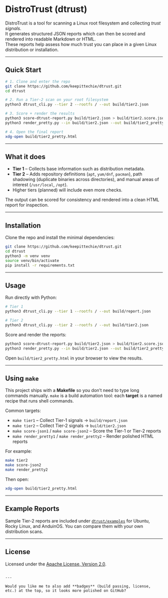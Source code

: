 # DistroTrust (dtrust)

DistroTrust is a tool for scanning a Linux root filesystem and collecting *trust signals*.  
It generates structured JSON reports which can then be scored and rendered into readable Markdown or HTML.  
These reports help assess how much trust you can place in a given Linux distribution or installation.

---

## Quick Start

```bash
# 1. Clone and enter the repo
git clone https://github.com/keepittechie/dtrust.git
cd dtrust

# 2. Run a Tier-2 scan on your root filesystem
python3 dtrust_cli.py --tier 2 --rootfs / --out build/tier2.json

# 3. Score + render the results
python3 score-dtrust-report.py build/tier2.json > build/tier2.score.json
python3 render_pretty.py --in build/tier2.json --out build/tier2_pretty.html --score build/tier2.score.json

# 4. Open the final report
xdg-open build/tier2_pretty.html
```
---

## What it does

* **Tier 1** – Collects base information such as distribution metadata.
* **Tier 2** – Adds repository definitions (`apt`, `yum/dnf`, `pacman`), path shadowing (duplicate binaries across directories), and manual areas of interest (`/usr/local`, `/opt`).
* Higher tiers (planned) will include even more checks.

The output can be scored for consistency and rendered into a clean HTML report for inspection.

---

## Installation

Clone the repo and install the minimal dependencies:

```bash
git clone https://github.com/keepittechie/dtrust.git
cd dtrust
python3 -m venv venv
source venv/bin/activate
pip install -r requirements.txt
```

---

## Usage

Run directly with Python:

```bash
# Tier 1
python3 dtrust_cli.py --tier 1 --rootfs / --out build/report.json

# Tier 2
python3 dtrust_cli.py --tier 2 --rootfs / --out build/tier2.json
```

Score and render the reports:

```bash
python3 score-dtrust-report.py build/tier2.json > build/tier2.score.json
python3 render_pretty.py --in build/tier2.json --out build/tier2_pretty.html --score build/tier2.score.json
```

Open `build/tier2_pretty.html` in your browser to view the results.

---

## Using `make`

This project ships with a **Makefile** so you don’t need to type long commands manually.
`make` is a build automation tool: each **target** is a named recipe that runs shell commands.

Common targets:

* `make tier1` – Collect Tier-1 signals → `build/report.json`
* `make tier2` – Collect Tier-2 signals → `build/tier2.json`
* `make score-json1` / `make score-json2` – Score the Tier-1 or Tier-2 reports
* `make render_pretty1` / `make render_pretty2` – Render polished HTML reports

For example:

```bash
make tier2
make score-json2
make render_pretty2
```

Then open:

```bash
xdg-open build/tier2_pretty.html
```

---

## Example Reports

Sample Tier-2 reports are included under [`dtrust/examples`](./dtrust/examples) for Ubuntu, Rocky Linux, and AnduinOS.
You can compare them with your own distribution scans.

---

## License

Licensed under the [Apache License, Version 2.0](./LICENSE).

```

---

Would you like me to also add **badges** (build passing, license, etc.) at the top, so it looks more polished on GitHub?
```
